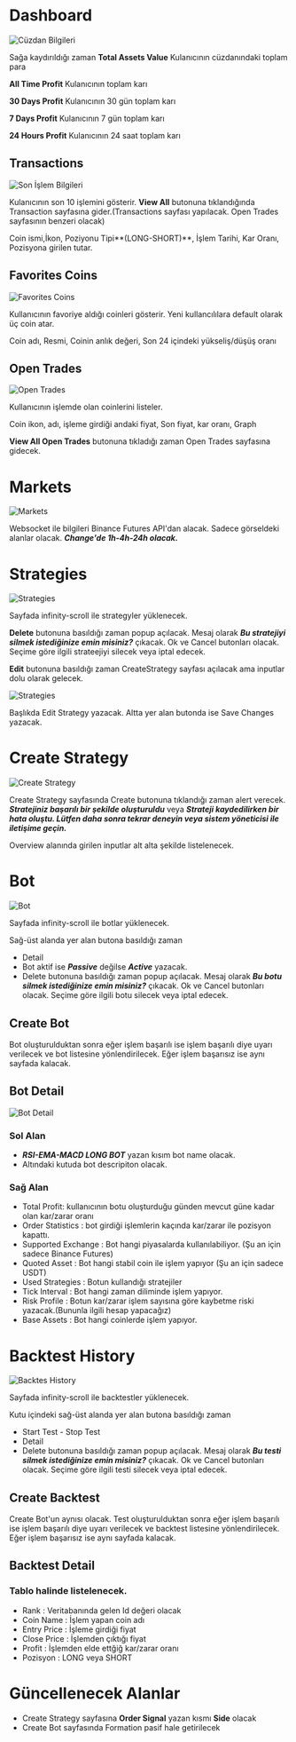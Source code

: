 # Dashboard
![Cüzdan Bilgileri](./readme/assets.png)

Sağa kaydırıldığı zaman 
**Total Assets Value** Kulanıcının cüzdanındaki toplam para

**All Time Profit** Kulanıcının toplam karı

**30 Days Profit** Kulanıcının 30 gün toplam karı

**7 Days Profit** Kulanıcının 7 gün toplam karı

**24 Hours Profit** Kulanıcının 24 saat toplam karı

## Transactions
![Son İşlem Bilgileri](./readme/transactions.png)

Kulanıcının son 10 işlemini gösterir. 
**View All** butonuna tıklandığında Transaction sayfasına gider.(Transactions sayfası yapılacak. Open Trades sayfasının benzeri olacak)

Coin ismi,İkon, Poziyonu Tipi**(LONG-SHORT)**, İşlem Tarihi, Kar Oranı, Pozisyona girilen tutar.

## Favorites Coins
![Favorites Coins](./readme/fav-coin.png)

Kullanıcının favoriye aldığı coinleri gösterir. Yeni kullancılılara default olarak üç coin atar.

Coin adı, Resmi, Coinin anlık değeri, Son 24 içindeki yükseliş/düşüş oranı

## Open Trades
![Open Trades](./readme/open-trades.png)

Kullanıcının işlemde olan coinlerini listeler.

Coin ikon, adı, işleme girdiği andaki fiyat, Son fiyat, kar oranı, Graph

**View All Open Trades** butonuna tıkladığı zaman Open Trades sayfasına gidecek.


# Markets
![Markets](./readme/markets.png)

Websocket ile bilgileri Binance Futures API'dan alacak. Sadece görseldeki alanlar olacak. ***Change'de 1h-4h-24h olacak.***

# Strategies
![Strategies](./readme/Strategies.png)

Sayfada infinity-scroll ile strategyler yüklenecek.

**Delete** butonuna basıldığı zaman popup açılacak. Mesaj olarak ***Bu stratejiyi silmek istediğinize emin misiniz?*** çıkacak. Ok ve Cancel butonları olacak. Seçime göre ilgili strateejiyi silecek veya iptal edecek.

**Edit** butonuna basıldığı zaman CreateStrategy sayfası açılacak ama inputlar dolu olarak gelecek.

![Strategies](./readme/edit-strategy.png)

Başlıkda Edit Strategy yazacak. Altta yer alan butonda ise Save Changes yazacak.

# Create Strategy

![Create Strategy](./readme/create-strategy.png)

Create Strategy sayfasında Create butonuna tıklandığı zaman alert verecek. ***Stratejiniz başarılı bir şekilde oluşturuldu*** veya ***Strateji kaydedilirken bir hata oluştu. Lütfen daha sonra tekrar deneyin veya sistem yöneticisi ile iletişime geçin.***

Overview alanında girilen inputlar alt alta şekilde listelenecek.

# Bot

![Bot](./readme/bot-list.png)

Sayfada infinity-scroll ile botlar yüklenecek.

Sağ-üst alanda yer alan butona basıldığı zaman
- Detail
- Bot aktif ise ***Passive*** değilse ***Active*** yazacak.
- Delete butonuna basıldığı zaman popup açılacak. Mesaj olarak ***Bu botu silmek istediğinize emin misiniz?*** çıkacak. Ok ve Cancel butonları olacak. Seçime göre ilgili botu silecek veya iptal edecek.

## Create Bot
Bot oluşturulduktan sonra eğer işlem başarılı ise işlem başarılı diye uyarı verilecek ve bot listesine yönlendirilecek. Eğer işlem başarısız ise aynı sayfada kalacak.

## Bot Detail
![Bot Detail](./readme/bot-detail.png)
### Sol Alan
- ***RSI-EMA-MACD LONG BOT*** yazan kısım bot name olacak.
- Altındaki kutuda bot descripiton olacak.
### Sağ Alan
- Total Profit: kullanıcının botu oluşturduğu günden mevcut güne kadar olan kar/zarar oranı
- Order Statistics : bot girdiği işlemlerin kaçında kar/zarar ile pozisyon kapattı.
- Supported Exchange : Bot hangi piyasalarda kullanılabiliyor. (Şu an için sadece Binance Futures)
- Quoted Asset : Bot hangi stabil coin ile işlem yapıyor (Şu an için sadece USDT)
- Used Strategies : Botun kullandığı stratejiler
- Tick Interval : Bot hangi zaman diliminde işlem yapıyor.
- Risk Profile : Botun kar/zarar işlem sayısına göre kaybetme riski yazacak.(Bununla ilgili hesap yapacağız)
- Base Assets : Bot hangi coinlerde işlem yapıyor.

# Backtest History

![Backtes History](./readme/backtest-list.png)

Sayfada infinity-scroll ile backtestler yüklenecek.

Kutu içindeki sağ-üst alanda yer alan butona basıldığı zaman
- Start Test - Stop Test
- Detail
- Delete butonuna basıldığı zaman popup açılacak. Mesaj olarak ***Bu testi silmek istediğinize emin misiniz?*** çıkacak. Ok ve Cancel butonları olacak. Seçime göre ilgili testi silecek veya iptal edecek.

## Create Backtest
Create Bot'un aynısı olacak. 
Test oluşturulduktan sonra eğer işlem başarılı ise işlem başarılı diye uyarı verilecek ve backtest listesine yönlendirilecek. Eğer işlem başarısız ise aynı sayfada kalacak.

## Backtest Detail
### Tablo halinde listelenecek.
- Rank : Veritabanında gelen Id değeri olacak
- Coin Name : İşlem yapan coin adı
- Entry Price : İşleme girdiği fiyat
- Close Price : İşlemden çıktığı fiyat
- Profit : İşlemden elde ettğiğ kar/zarar oranı
- Pozisyon : LONG veya SHORT

# Güncellenecek Alanlar
- Create Strategy sayfasına **Order Signal** yazan kısmı **Side** olacak
- Create Bot sayfasında Formation pasif hale getirilecek